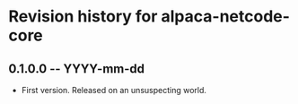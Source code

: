# Revision history for alpaca-netcode-core

## 0.1.0.0 -- YYYY-mm-dd

* First version. Released on an unsuspecting world.
